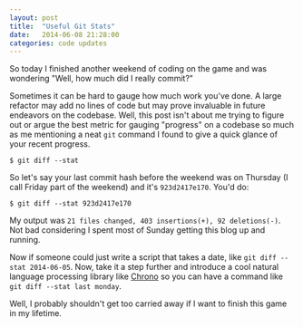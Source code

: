 ```yaml
---
layout: post
title:  "Useful Git Stats"
date:   2014-06-08 21:28:00
categories: code updates
---
```


So today I finished another weekend of coding on the game and was wondering "Well, how much did I really commit?"

Sometimes it can be hard to gauge how much work you've done. A large refactor may add no lines of code but may prove invaluable in future endeavors on the codebase. Well, this post isn't about me trying to figure out or argue the best metric for gauging "progress" on a codebase so much as me mentioning a neat ```git``` command I found to give a quick glance of your recent progress.

<code class="block">$ git diff --stat</code>

So let's say your last commit hash before the weekend was on Thursday (I call Friday part of the weekend) and it's ```923d2417e170```. You'd do:

<code class="block">$ git diff --stat 923d2417e170</code>

My output was ```21 files changed, 403 insertions(+), 92 deletions(-)```. Not bad considering I spent most of Sunday getting this blog up and running.

Now if someone could just write a script that takes a date, like ```git diff --stat 2014-06-05```. Now, take it a step further and introduce a cool natural language processing library like [Chrono][chrono-site] so you can have a command like ```git diff --stat last monday```.

Well, I probably shouldn't get too carried away if I want to finish this game in my lifetime.

[chrono-site]: http://wanasit.github.io/pages/chrono/